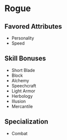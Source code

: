 # Rogue


## Favored Attributes
- Personality
- Speed

## Skill Bonuses
- Short Blade
- Block
- Alchemy
- Speechcraft
- Light Armor
- Herbology
- Illusion
- Mercantile

## Specialization
- Combat